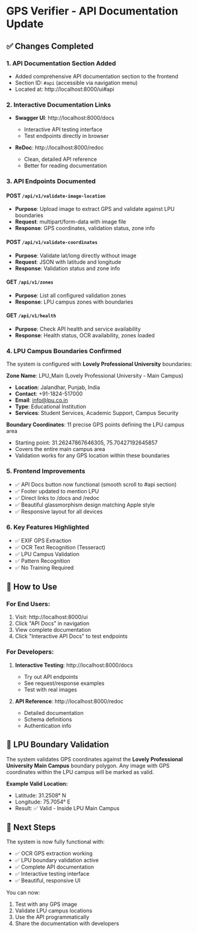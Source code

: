 # GPS Verifier - API Documentation Update

## ✅ Changes Completed

### 1. **API Documentation Section Added**
   - Added comprehensive API documentation section to the frontend
   - Section ID: `#api` (accessible via navigation menu)
   - Located at: http://localhost:8000/ui#api

### 2. **Interactive Documentation Links**
   - **Swagger UI**: http://localhost:8000/docs
     - Interactive API testing interface
     - Test endpoints directly in browser
   
   - **ReDoc**: http://localhost:8000/redoc
     - Clean, detailed API reference
     - Better for reading documentation

### 3. **API Endpoints Documented**

#### POST `/api/v1/validate-image-location`
- **Purpose**: Upload image to extract GPS and validate against LPU boundaries
- **Request**: multipart/form-data with image file
- **Response**: GPS coordinates, validation status, zone info

#### POST `/api/v1/validate-coordinates`
- **Purpose**: Validate lat/long directly without image
- **Request**: JSON with latitude and longitude
- **Response**: Validation status and zone info

#### GET `/api/v1/zones`
- **Purpose**: List all configured validation zones
- **Response**: LPU campus zones with boundaries

#### GET `/api/v1/health`
- **Purpose**: Check API health and service availability
- **Response**: Health status, OCR availability, zones loaded

### 4. **LPU Campus Boundaries Confirmed**

The system is configured with **Lovely Professional University** boundaries:

**Zone Name**: LPU_Main (Lovely Professional University - Main Campus)
- **Location**: Jalandhar, Punjab, India
- **Contact**: +91-1824-517000
- **Email**: info@lpu.co.in
- **Type**: Educational Institution
- **Services**: Student Services, Academic Support, Campus Security

**Boundary Coordinates**: 11 precise GPS points defining the LPU campus area
- Starting point: 31.26247867646305, 75.70427192645857
- Covers the entire main campus area
- Validation works for any GPS location within these boundaries

### 5. **Frontend Improvements**
- ✅ API Docs button now functional (smooth scroll to #api section)
- ✅ Footer updated to mention LPU
- ✅ Direct links to /docs and /redoc
- ✅ Beautiful glassmorphism design matching Apple style
- ✅ Responsive layout for all devices

### 6. **Key Features Highlighted**
- ✅ EXIF GPS Extraction
- ✅ OCR Text Recognition (Tesseract)
- ✅ LPU Campus Validation
- ✅ Pattern Recognition
- ✅ No Training Required

## 🎯 How to Use

### For End Users:
1. Visit: http://localhost:8000/ui
2. Click "API Docs" in navigation
3. View complete documentation
4. Click "Interactive API Docs" to test endpoints

### For Developers:
1. **Interactive Testing**: http://localhost:8000/docs
   - Try out API endpoints
   - See request/response examples
   - Test with real images

2. **API Reference**: http://localhost:8000/redoc
   - Detailed documentation
   - Schema definitions
   - Authentication info

## 📍 LPU Boundary Validation

The system validates GPS coordinates against the **Lovely Professional University Main Campus** boundary polygon. Any image with GPS coordinates within the LPU campus will be marked as valid.

**Example Valid Location:**
- Latitude: 31.2508° N
- Longitude: 75.7054° E
- Result: ✅ Valid - Inside LPU Main Campus

## 🚀 Next Steps

The system is now fully functional with:
- ✅ OCR GPS extraction working
- ✅ LPU boundary validation active
- ✅ Complete API documentation
- ✅ Interactive testing interface
- ✅ Beautiful, responsive UI

You can now:
1. Test with any GPS image
2. Validate LPU campus locations
3. Use the API programmatically
4. Share the documentation with developers
